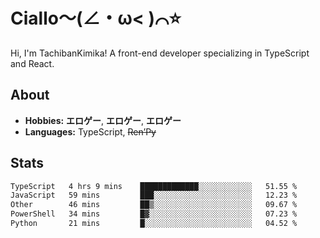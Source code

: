 # Ciallo～(∠・ω< )⌒⭐️

Hi, I'm TachibanKimika! A front-end developer specializing in TypeScript and React.

## About
- **Hobbies:** **エロゲー**, **エロゲー**, **エロゲー**
- **Languages:** TypeScript, ~~Ren’Py~~

## Stats
<!--START_SECTION:waka-->

```txt
TypeScript   4 hrs 9 mins    █████████████░░░░░░░░░░░░   51.55 %
JavaScript   59 mins         ███░░░░░░░░░░░░░░░░░░░░░░   12.23 %
Other        46 mins         ██▒░░░░░░░░░░░░░░░░░░░░░░   09.67 %
PowerShell   34 mins         █▓░░░░░░░░░░░░░░░░░░░░░░░   07.23 %
Python       21 mins         █░░░░░░░░░░░░░░░░░░░░░░░░   04.52 %
```

<!--END_SECTION:waka-->

<!-- ![Metrics](https://metrics.lecoq.io/TachibanaKimika?template=classic&base.activity=0&base.community=0&base.repositories=0&languages=1&isocalendar=1&isocalendar.duration=half-year&languages.limit=8&languages.sections=most-used&languages.colors=github&languages.threshold=0%25&languages.indepth=false&languages.recent.load=300&languages.recent.days=14&config.timezone=Asia%2FShanghai)
 -->

